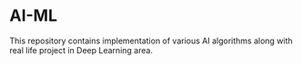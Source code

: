 # AI-ML

This repository contains implementation of various AI algorithms along with real life project in Deep Learning area.
